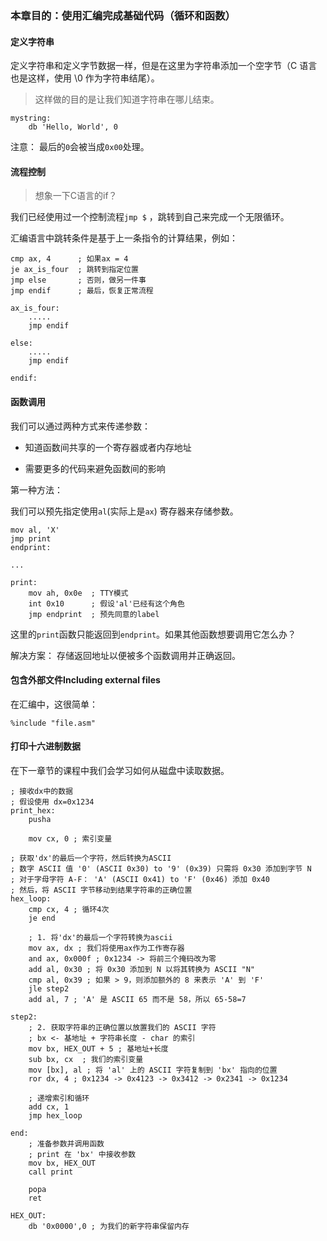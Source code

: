 ### 本章目的：使用汇编完成基础代码（循环和函数）

#### 定义字符串

定义字符串和定义字节数据一样，但是在这里为字符串添加一个空字节（C 语言也是这样，使用 \0 作为字符串结尾）。 

> 这样做的目的是让我们知道字符串在哪儿结束。

```
mystring:
    db 'Hello, World', 0
```

注意： 最后的`0`会被当成`0x00`处理。



#### 流程控制

> 想象一下C语言的if？

我们已经使用过一个控制流程`jmp $` ，跳转到自己来完成一个无限循环。

汇编语言中跳转条件是基于上一条指令的计算结果，例如：

```
cmp ax, 4      ; 如果ax = 4
je ax_is_four  ; 跳转到指定位置
jmp else       ; 否则，做另一件事
jmp endif      ; 最后，恢复正常流程

ax_is_four:
    .....
    jmp endif

else:
    .....
    jmp endif

endif:
```


#### 函数调用

我们可以通过两种方式来传递参数：

* 知道函数间共享的一个寄存器或者内存地址

* 需要更多的代码来避免函数间的影响

第一种方法：

我们可以预先指定使用`al`(实际上是`ax`) 寄存器来存储参数。

```
mov al, 'X'
jmp print
endprint:

...

print:
    mov ah, 0x0e  ; TTY模式
    int 0x10      ; 假设'al'已经有这个角色
    jmp endprint  ; 预先同意的label
```

这里的`print`函数只能返回到`endprint`。如果其他函数想要调用它怎么办？

解决方案： 存储返回地址以便被多个函数调用并正确返回。

#### 包含外部文件Including external files

在汇编中，这很简单：

```
%include "file.asm"
```

#### 打印十六进制数据

在下一章节的课程中我们会学习如何从磁盘中读取数据。

```
; 接收dx中的数据
; 假设使用 dx=0x1234
print_hex:
    pusha

    mov cx, 0 ; 索引变量

; 获取'dx'的最后一个字符，然后转换为ASCII
; 数字 ASCII 值 '0' (ASCII 0x30) to '9' (0x39) 只需将 0x30 添加到字节 N
; 对于字母字符 A-F： 'A' (ASCII 0x41) to 'F' (0x46) 添加 0x40
; 然后，将 ASCII 字节移动到结果字符串的正确位置
hex_loop:
    cmp cx, 4 ; 循环4次
    je end
    
    ; 1. 将'dx'的最后一个字符转换为ascii
    mov ax, dx ; 我们将使用ax作为工作寄存器
    and ax, 0x000f ; 0x1234 -> 将前三个掩码改为零
    add al, 0x30 ; 将 0x30 添加到 N 以将其转换为 ASCII "N"
    cmp al, 0x39 ; 如果 > 9，则添加额外的 8 来表示 'A' 到 'F'
    jle step2
    add al, 7 ; 'A' 是 ASCII 65 而不是 58，所以 65-58=7

step2:
    ; 2. 获取字符串的正确位置以放置我们的 ASCII 字符
    ; bx <- 基地址 + 字符串长度 - char 的索引
    mov bx, HEX_OUT + 5 ; 基地址+长度
    sub bx, cx  ; 我们的索引变量
    mov [bx], al ; 将 'al' 上的 ASCII 字符复制到 'bx' 指向的位置
    ror dx, 4 ; 0x1234 -> 0x4123 -> 0x3412 -> 0x2341 -> 0x1234

    ; 递增索引和循环
    add cx, 1
    jmp hex_loop

end:
    ; 准备参数并调用函数
    ; print 在 'bx' 中接收参数
    mov bx, HEX_OUT
    call print

    popa
    ret

HEX_OUT:
    db '0x0000',0 ; 为我们的新字符串保留内存
```
